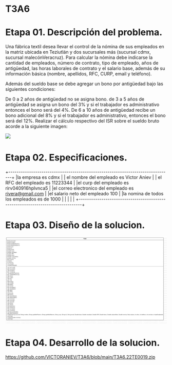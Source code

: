 # T3A6

# Etapa 01. Descripción del problema.

Una fábrica textil desea llevar el control de la nómina de sus empleados en la matriz ubicada en Teziutlán y dos sucursales más (sucursal cdmx, sucursal malecónVeracruz). Para calcular la nómina debe indicarse la cantidad de empleados, número de contrato, tipo de empleado, años de antigüedad, las horas laborales de contrato y el salario base, además de su información básica (nombre, apellidos, RFC, CURP, email y teléfono).

Además del sueldo base se debe agregar un bono por antigüedad bajo las siguientes condiciones:

De 0 a 2 años de antigüedad no se asigna bono. de 3 a 5 años de antigüedad se asigna un bono del 3% y si el trabajador es administrativo entonces el bono será del 4%. De 6 a 10 años de antigüedad recibe un bono adicional del 8% y si el trabajador es administrativo, entonces el bono será del 12%. Realizar el cálculo respectivo del ISR sobre el sueldo bruto acorde a la siguiente imagen:

![](https://www.nominapro.mx/wp-content/uploads/2020/02/Ejemplo-de-Como-Calcular-el-ISR.png)

# Etapa 02. Especificaciones. 

+-------------------------------------------------------------------------------+
|la empresa es cdmx                                                             |
| el nombre del empleado es Victor Aniev                                        |
| el RFC del empleado es 11223344                                               |
|el curp del empleado es rirv040916hplvnca5                                     |
|el correo electronico del empleado es rivera@gmail.com                         |
|el salario neto del empleado 100                                               |
|la nomina de todos los empleados es de 1000                                    |
|                                                                               |
|                                                                               |
+-------------------------------------------------------------------------------+

# Etapa 03. Diseño de la solucion.
![](https://github.com/VICTORANIEV/T3A6/blob/main/DiagramaT3A6.png)

# Etapa 04. Desarrollo de la solucion.
https://github.com/VICTORANIEV/T3A6/blob/main/T3A6.22TE0019.zip






